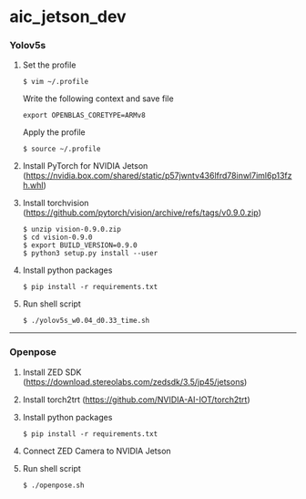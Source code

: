 # aic_jetson_dev

### Yolov5s
1. Set the profile

       $ vim ~/.profile

   Write the following context and save file

       export OPENBLAS_CORETYPE=ARMv8

   Apply the profile
   
       $ source ~/.profile

2. Install PyTorch for NVIDIA Jetson (https://nvidia.box.com/shared/static/p57jwntv436lfrd78inwl7iml6p13fzh.whl)

3. Install torchvision (https://github.com/pytorch/vision/archive/refs/tags/v0.9.0.zip)

       $ unzip vision-0.9.0.zip
       $ cd vision-0.9.0
       $ export BUILD_VERSION=0.9.0
       $ python3 setup.py install --user

4. Install python packages

       $ pip install -r requirements.txt

5. Run shell script

       $ ./yolov5s_w0.04_d0.33_time.sh

---
### Openpose
1. Install ZED SDK (https://download.stereolabs.com/zedsdk/3.5/jp45/jetsons)
2. Install torch2trt (https://github.com/NVIDIA-AI-IOT/torch2trt)
3. Install python packages

       $ pip install -r requirements.txt

4. Connect ZED Camera to NVIDIA Jetson

5. Run shell script

       $ ./openpose.sh
